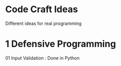 # Code Craft Ideas
Different ideas for real programming

# 1 Defensive Programming

01 Input Validation : Done in Python
